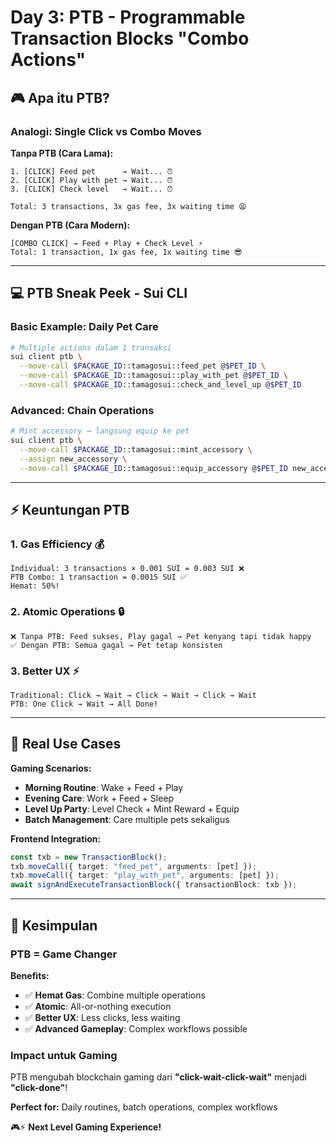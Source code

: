 # Day 3: PTB - Programmable Transaction Blocks "Combo Actions"

## 🎮 Apa itu PTB?

### Analogi: Single Click vs Combo Moves

**Tanpa PTB (Cara Lama):**
```
1. [CLICK] Feed pet      → Wait... ⏰
2. [CLICK] Play with pet → Wait... ⏰  
3. [CLICK] Check level   → Wait... ⏰

Total: 3 transactions, 3x gas fee, 3x waiting time 😫
```

**Dengan PTB (Cara Modern):**
```
[COMBO CLICK] → Feed + Play + Check Level ⚡
Total: 1 transaction, 1x gas fee, 1x waiting time 😎
```

---

## 💻 PTB Sneak Peek - Sui CLI

### Basic Example: Daily Pet Care
```bash
# Multiple actions dalam 1 transaksi
sui client ptb \
  --move-call $PACKAGE_ID::tamagosui::feed_pet @$PET_ID \
  --move-call $PACKAGE_ID::tamagosui::play_with_pet @$PET_ID \
  --move-call $PACKAGE_ID::tamagosui::check_and_level_up @$PET_ID
```

### Advanced: Chain Operations
```bash
# Mint accessory → langsung equip ke pet
sui client ptb \
  --move-call $PACKAGE_ID::tamagosui::mint_accessory \
  --assign new_accessory \
  --move-call $PACKAGE_ID::tamagosui::equip_accessory @$PET_ID new_accessory
```

---

## ⚡ Keuntungan PTB

### 1. **Gas Efficiency** 💰
```
Individual: 3 transactions × 0.001 SUI = 0.003 SUI ❌
PTB Combo: 1 transaction = 0.0015 SUI ✅  
Hemat: 50%!
```

### 2. **Atomic Operations** 🔒
```
❌ Tanpa PTB: Feed sukses, Play gagal → Pet kenyang tapi tidak happy
✅ Dengan PTB: Semua gagal → Pet tetap konsisten
```

### 3. **Better UX** ⚡
```
Traditional: Click → Wait → Click → Wait → Click → Wait
PTB: One Click → Wait → All Done!
```

---

## 🎯 Real Use Cases

**Gaming Scenarios:**
- **Morning Routine**: Wake + Feed + Play
- **Evening Care**: Work + Feed + Sleep  
- **Level Up Party**: Level Check + Mint Reward + Equip
- **Batch Management**: Care multiple pets sekaligus

**Frontend Integration:**
```typescript
const txb = new TransactionBlock();
txb.moveCall({ target: "feed_pet", arguments: [pet] });
txb.moveCall({ target: "play_with_pet", arguments: [pet] });
await signAndExecuteTransactionBlock({ transactionBlock: txb });
```

---

## 📝 Kesimpulan

### PTB = Game Changer

**Benefits:**
- ✅ **Hemat Gas**: Combine multiple operations
- ✅ **Atomic**: All-or-nothing execution  
- ✅ **Better UX**: Less clicks, less waiting
- ✅ **Advanced Gameplay**: Complex workflows possible

### Impact untuk Gaming
PTB mengubah blockchain gaming dari **"click-wait-click-wait"** menjadi **"click-done"**! 

**Perfect for:** Daily routines, batch operations, complex workflows

🎮⚡ **Next Level Gaming Experience!**
